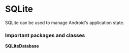 # SQLite

SQLite can be used to manage Android's application state. 


### Important packages and classes

<b>SQLiteDatabase</b>




